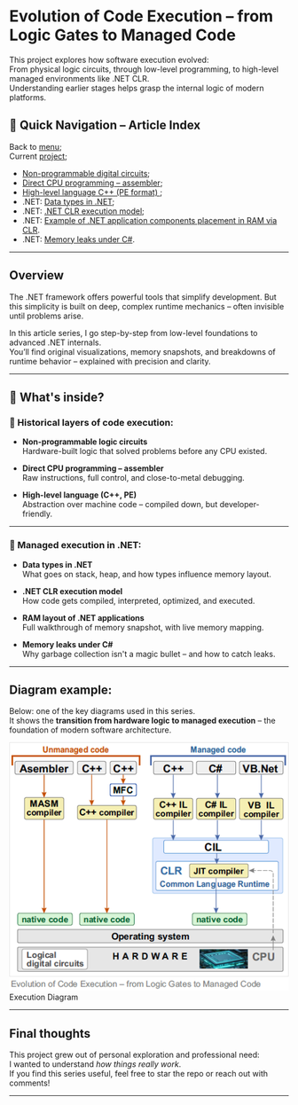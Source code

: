 
# Evolution of Code Execution – from Logic Gates to Managed Code

This project explores how software execution evolved:  
From physical logic circuits, through low-level programming, to high-level managed environments like .NET CLR.  
Understanding earlier stages helps grasp the internal logic of modern platforms.

## 🔗 Quick Navigation – Article Index

Back to <a href="https://github.com/janluksoft/Contents">menu</a>;<br>
Current <a href="https://github.com/janluksoft/NET_MainComparison">project</a>;

- <a href="https://github.com/janluksoft/InMemory_DigitalCircuits">Non-programmable digital circuits</a>;
- <a href="https://github.com/janluksoft/InMemory_Assembler">Direct CPU programming – assembler</a>;
- <a href="https://github.com/janluksoft/InMemory_PE_Format">High-level language C++ (PE format) </a>;
- .NET: <a href="https://github.com/janluksoft/NET_Types">Data types in .NET</a>;
- .NET: <a href="https://github.com/janluksoft/NET_ExecutionModel">.NET CLR execution model</a>;
- .NET: <a href="https://github.com/janluksoft/NET_CLR_RAM">Example of .NET application components placement in RAM via CLR</a>.
- .NET: <a href="https://github.com/janluksoft/NET_MemoryLeak">Memory leaks under C#</a>.

---

## Overview

The .NET framework offers powerful tools that simplify development. But this simplicity is built on deep, complex runtime mechanics – often invisible until problems arise.

In this article series, I go step-by-step from low-level foundations to advanced .NET internals.  
You’ll find original visualizations, memory snapshots, and breakdowns of runtime behavior – explained with precision and clarity.

---

## 📌 What's inside?

### 🔷 Historical layers of code execution:

- **Non-programmable logic circuits**  
  Hardware-built logic that solved problems before any CPU existed.

- **Direct CPU programming – assembler**  
  Raw instructions, full control, and close-to-metal debugging.

- **High-level language (C++, PE)**  
  Abstraction over machine code – compiled down, but developer-friendly.

---

### 🔷 Managed execution in .NET:

- **Data types in .NET**  
  What goes on stack, heap, and how types influence memory layout.

- **.NET CLR execution model**  
  How code gets compiled, interpreted, optimized, and executed.

- **RAM layout of .NET applications**  
  Full walkthrough of memory snapshot, with live memory mapping.

- **Memory leaks under C#**  
  Why garbage collection isn't a magic bullet – and how to catch leaks.

---

## Diagram example:

Below: one of the key diagrams used in this series.  
It shows the **transition from hardware logic to managed execution** – the foundation of modern software architecture.

<img src="media/NET_Evolution_of_Code_Execution.png"/><br>
Execution Diagram

---

## Final thoughts

This project grew out of personal exploration and professional need:  
I wanted to understand *how things really work*.  
If you find this series useful, feel free to star the repo or reach out with comments!

---

